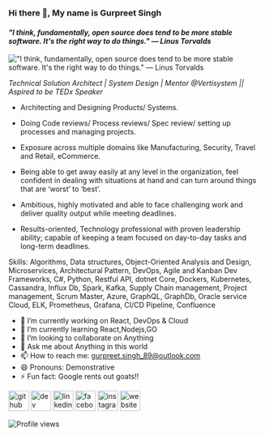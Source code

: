 ### Hi there 👋, My name is Gurpreet Singh
#### *"I think, fundamentally, open source does tend to be more stable software. It's the right way to do things." — Linus Torvalds*
![*"I think, fundamentally, open source does tend to be more stable software. It's the right way to do things." — Linus Torvalds*](http://i.imgur.com/c7GmAJf.png)

*Technical Solution Architect | System Design | Mentor @Vertisystem || Aspired to be TEDx Speaker*

- Architecting and Designing Products/ Systems.
- Doing Code reviews/ Process reviews/ Spec review/ setting up processes and managing projects.
- Exposure across multiple domains like Manufacturing, Security, Travel and Retail, eCommerce.

- Being able to get away easily at any level in the organization, feel confident in dealing with situations at hand and can turn around things that are ‘worst’ to ‘best’.
- Ambitious, highly motivated and able to face challenging work and deliver quality output while meeting deadlines.
- Results-oriented, Technology professional with proven leadership ability; capable of keeping a team focused on day-to-day tasks and long-term deadlines.

Skills: Algorithms, Data structures, Object-Oriented Analysis and Design, Microservices, Architectural Pattern, DevOps, Agile and Kanban Dev Frameworks, C#, Python, Restful API, dotnet Core, Dockers, Kubernetes, Cassandra, Influx Db, Spark, Kafka, Supply Chain management, Project management, Scrum Master, Azure, GraphQL, GraphDb, Oracle service Cloud, ELK, Prometheus, Grafana, CI/CD Pipeline, Confluence

- 🔭 I’m currently working on React, DevOps & Cloud 
- 🌱 I’m currently learning React,Nodejs,GO 
- 👯 I’m looking to collaborate on Anything 
- 💬 Ask me about Anything in this world 
- 📫 How to reach me: gurpreet.singh_89@outlook.com 
- 😄 Pronouns: Demonstrative 
- ⚡ Fun fact: Google rents out goats!! 


[<img src='https://cdn.jsdelivr.net/npm/simple-icons@3.0.1/icons/github.svg' alt='github' height='40'>](https://github.com/technicalmonk)  [<img src='https://cdn.jsdelivr.net/npm/simple-icons@3.0.1/icons/dev-dot-to.svg' alt='dev' height='40'>](https://dev.to/https://dev.to/gurpreetsingh)  [<img src='https://cdn.jsdelivr.net/npm/simple-icons@3.0.1/icons/linkedin.svg' alt='linkedin' height='40'>](https://www.linkedin.com/in/https://www.linkedin.com/in/gurpreetsingh89//)  [<img src='https://cdn.jsdelivr.net/npm/simple-icons@3.0.1/icons/facebook.svg' alt='facebook' height='40'>](https://www.facebook.com/lyfzcool89)  [<img src='https://cdn.jsdelivr.net/npm/simple-icons@3.0.1/icons/instagram.svg' alt='instagram' height='40'>](https://www.instagram.com/https://www.instagram.com/lyfzcool89//)  [<img src='https://cdn.jsdelivr.net/npm/simple-icons@3.0.1/icons/icloud.svg' alt='website' height='40'>](https://gurpreetsingh89.gitlab.io/visualresume/)  

![Profile views](https://gpvc.arturio.dev/technicalmonk)  
